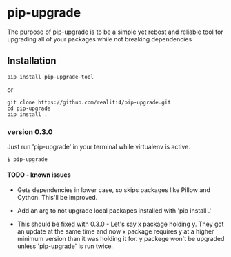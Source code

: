 # pip-upgrade
The purpose of pip-upgrade is to be a simple yet rebost and reliable tool for upgrading all of your packages while not breaking dependencies

## Installation

	pip install pip-upgrade-tool
	
or	

    git clone https://github.com/realiti4/pip-upgrade.git
    cd pip-upgrade
    pip install .

### version 0.3.0
Just run 'pip-upgrade' in your terminal while virtualenv is active.

    $ pip-upgrade
    
#### TODO - known issues
- Gets dependencies in lower case, so skips packages like Pillow and Cython. This'll be improved.

- Add an arg to not upgrade local packapes installed with 'pip install .'

- This should be fixed with 0.3.0 - Let's say x package holding y. They got an update at the same time and now x package requires y at a higher minimum version than it was holding it for. y packege won't be upgraded unless 'pip-upgrade' is run twice.
